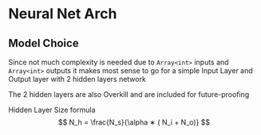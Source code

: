 # Neural Net Arch

## Model Choice
Since not much complexity is needed due to `Array<int>` inputs and `Array<int>` outputs it makes most sense to go for a simple Input Layer and Output layer with 2 hidden layers network

The 2 hidden layers are also Overkill and are included for future-proofing

Hidden Layer Size formula
$$
N_h = \frac{N_s}{\alpha ∗ ( N_i + N_o)}
$$